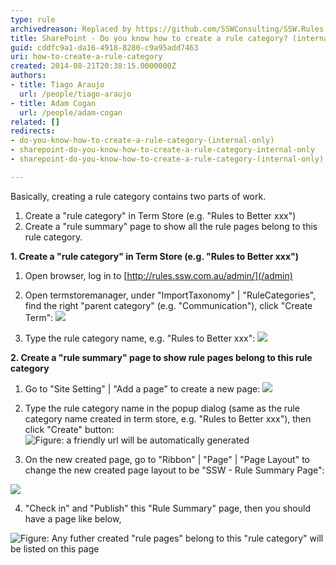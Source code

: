 ```yaml
---
type: rule
archivedreason: Replaced by https://github.com/SSWConsulting/SSW.Rules.Content/wiki/How-to-Add-and-Edit-Categories-and-Top-Categories
title: SharePoint - Do you know how to create a rule category? (internal only)
guid: cddfc9a1-da16-4918-8280-c9a95add7463
uri: how-to-create-a-rule-category
created: 2014-08-21T20:38:15.0000000Z
authors:
- title: Tiago Araujo
  url: /people/tiago-araujo
- title: Adam Cogan
  url: /people/adam-cogan
related: []
redirects:
- do-you-know-how-to-create-a-rule-category-(internal-only)
- sharepoint-do-you-know-how-to-create-a-rule-category-internal-only
- sharepoint-do-you-know-how-to-create-a-rule-category-(internal-only)

---
```


Basically, creating a rule category contains two parts of work.

1. Create a "rule category" in Term Store (e.g. "Rules to Better xxx")
2. Create a "rule summary" page to show all the rule pages belong to this rule category.

<!--endintro-->

**1. Create a "rule category" in Term Store (e.g. "Rules to Better xxx")**   

1. Open browser, log in to [http://rules.ssw.com.au/admin/](/admin)

2) Open termstoremanager, under "ImportTaxonomy" | "RuleCategories", find the right "parent category" (e.g. "Communication"), click "Create Term":
   ![](rulecategor1.jpg) 

3) Type the rule category name, e.g. "Rules to Better xxx": 
   ![](rulecategor2.jpg) 
      
**2. Create a "rule summary" page to show rule pages belong to this rule category** 

1) Go to "Site Setting" | "Add a page" to create a new page:
  ![](rulecategor3.jpg) 

2) Type the rule category name in the popup dialog (same as the rule category name created in term store, e.g. "Rules to Better xxx"), then click "Create" button:
  ![Figure: a friendly url will be automatically generated](rulecategor4.jpg) 

3) On the new created page, go to "Ribbon" | "Page" | "Page Layout" to change the new created page layout to be "SSW - Rule Summary Page": 

  ![](rulecategor5.jpg)      
 
4) "Check in" and "Publish" this "Rule Summary" page, then you should have a page like below, 
  
  ![Figure: Any futher created "rule pages" belong to this "rule category" will be listed on this page](rulecategor6.jpg)

